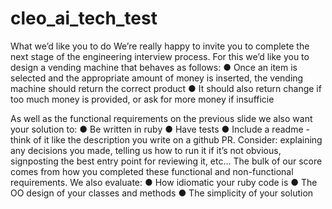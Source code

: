# cleo_ai_tech_test



  What we’d like you to do
We’re really happy to invite you to complete the next stage of the engineering interview process. For this we’d like you to design a vending machine that behaves as follows:
● Once an item is selected and the appropriate amount of money is inserted, the vending machine should return the correct product
● It should also return change if too much money is provided, or ask for more money if insufficie


  As well as the functional requirements on the previous slide we also want your solution to:
● Be written in ruby
● Have tests
● Include a readme - think of it like the description you write on a github PR. Consider: explaining any decisions you made, telling us how to run it if it’s not obvious, signposting the best entry point for reviewing it, etc...
The bulk of our score comes from how you completed these functional and non-functional requirements. We also evaluate:
● How idiomatic your ruby code is
● The OO design of your classes and methods
● The simplicity of your solution
